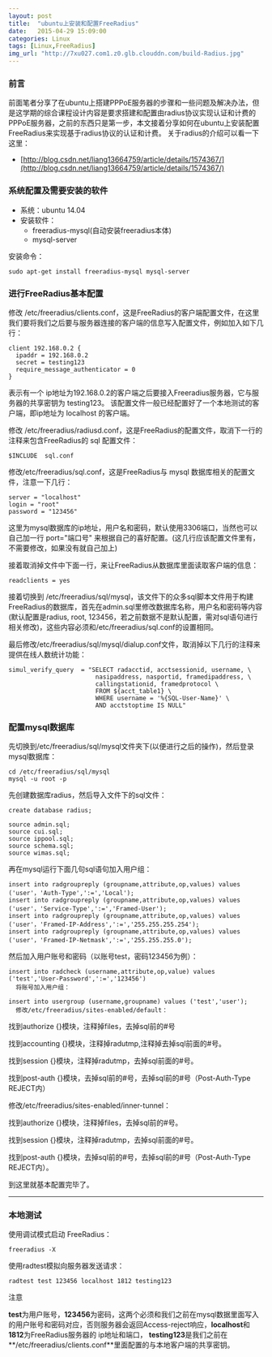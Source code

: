 ```yaml
---
layout: post
title:  "ubuntu上安装和配置FreeRadius"
date:   2015-04-29 15:09:00
categories: Linux
tags: [Linux,FreeRadius]
img_url: "http://7xu027.com1.z0.glb.clouddn.com/build-Radius.jpg"
---
```


### 前言

前面笔者分享了在ubuntu上搭建PPPoE服务器的步骤和一些问题及解决办法，但是这学期的综合课程设计内容是要求搭建和配置由radius协议实现认证和计费的PPPoE服务器，之前的东西只是第一步，本文接着分享如何在ubuntu上安装配置FreeRadius来实现基于radius协议的认证和计费。
关于radius的介绍可以看一下这里：

+ [http://blog.csdn.net/liang13664759/article/details/1574367/](http://blog.csdn.net/liang13664759/article/details/1574367/)

<!-- more -->

### 系统配置及需要安装的软件

+ 系统：ubuntu 14.04
+ 安装软件：
    + freeradius-mysql(自动安装freeradius本体)
    + mysql-server

安装命令：

    sudo apt-get install freeradius-mysql mysql-server

### 进行FreeRadius基本配置

修改 /etc/freeradius/clients.conf，这是FreeRadius的客户端配置文件，在这里我们要将我们之后要与服务器连接的客户端的信息写入配置文件，例如加入如下几行：

    client 192.168.0.2 {
      ipaddr = 192.168.0.2
      secret = testing123
      require_message_authenticator = 0
    }

表示有一个 ip地址为192.168.0.2的客户端之后要接入Freeradius服务器，它与服务器的共享密钥为 testing123。
该配置文件一般已经配置好了一个本地测试的客户端，即ip地址为 localhost 的客户端。

修改 /etc/freeradius/radiusd.conf，这是FreeRadius的配置文件，取消下一行的注释来包含FreeRadius的 sql 配置文件：

    $INCLUDE  sql.conf

修改/etc/freeradius/sql.conf，这是FreeRadius与 mysql 数据库相关的配置文件，注意一下几行：

    server = "localhost"
    login = "root"
    password = "123456"

这里为mysql数据库的ip地址，用户名和密码，默认使用3306端口，当然也可以自己加一行 port="端口号" 来根据自己的喜好配置。(这几行应该配置文件里有，不需要修改，如果没有就自己加上)

接着取消掉文件中下面一行，来让FreeRadius从数据库里面读取客户端的信息：

    readclients = yes

接着切换到 /etc/freeradius/sql/mysql，该文件下的众多sql脚本文件用于构建FreeRadius的数据库，首先在admin.sql里修改数据库名称，用户名和密码等内容(默认配置是radius, root, 123456，若之前数据不是默认配置，需对sql语句进行相关修改)，这些内容必须和/etc/freeradius/sql.conf的设置相同。

最后修改/etc/freeradius/sql/mysql/dialup.conf文件，取消掉以下几行的注释来提供在线人数统计功能：

    simul_verify_query  = "SELECT radacctid, acctsessionid, username, \
                            nasipaddress, nasportid, framedipaddress, \
                            callingstationid, framedprotocol \
                            FROM ${acct_table1} \
                            WHERE username = '%{SQL-User-Name}' \
                            AND acctstoptime IS NULL"


### 配置mysql数据库

先切换到/etc/freeradius/sql/mysql文件夹下(以便进行之后的操作)，然后登录mysql数据库：

    cd /etc/freeradius/sql/mysql
    mysql -u root -p

先创建数据库radius，然后导入文件下的sql文件：

    create database radius;

    source admin.sql;
    source cui.sql;
    source ippool.sql;
    source schema.sql;
    source wimas.sql;

再在mysql运行下面几句sql语句加入用户组：

    insert into radgroupreply (groupname,attribute,op,values) values ('user'，'Auth-Type',':=','Local');
    insert into radgroupreply (groupname,attribute,op,values) values ('user'，'Service-Type',':=','Framed-User');
    insert into radgroupreply (groupname,attribute,op,values) values ('user'，'Framed-IP-Address',':=','255.255.255.254');
    insert into radgroupreply (groupname,attribute,op,values) values ('user'，'Framed-IP-Netmask',':=','255.255.255.0');

然后加入用户账号和密码（以账号test，密码123456为例）：

    insert into radcheck (username,attribute,op,value) values ('test','User-Password',':=','123456')
      将账号加入用户组：

    insert into usergroup (username,groupname) values ('test','user');
      修改/etc/freeradius/sites-enabled/default：

找到authorize {}模块，注释掉files，去掉sql前的#号

找到accounting {}模块，注释掉radutmp,注释掉去掉sql前面的#号。

找到session {}模块，注释掉radutmp，去掉sql前面的#号。

找到post-auth {}模块，去掉sql前的#号，去掉sql前的#号（Post-Auth-Type REJECT内）

修改/etc/freeradius/sites-enabled/inner-tunnel：

找到authorize {}模块，注释掉files，去掉sql前的#号。

找到session {}模块，注释掉radutmp，去掉sql前面的#号。

找到post-auth {}模块，去掉sql前的#号，去掉sql前的#号（Post-Auth-Type REJECT内）。


到这里就基本配置完毕了。

***

### 本地测试

使用调试模式启动 FreeRadius：

    freeradius -X

使用radtest模拟向服务器发送请求：

    radtest test 123456 localhost 1812 testing123

注意

**test**为用户账号，**123456**为密码，这两个必须和我们之前在mysql数据里面写入的用户账号和密码对应，否则服务器会返回Access-reject响应，**localhost**和**1812**为FreeRadius服务器的 ip地址和端口，
**testing123**是我们之前在**/etc/freeradius/clients.conf**里面配置的与本地客户端的共享密钥。